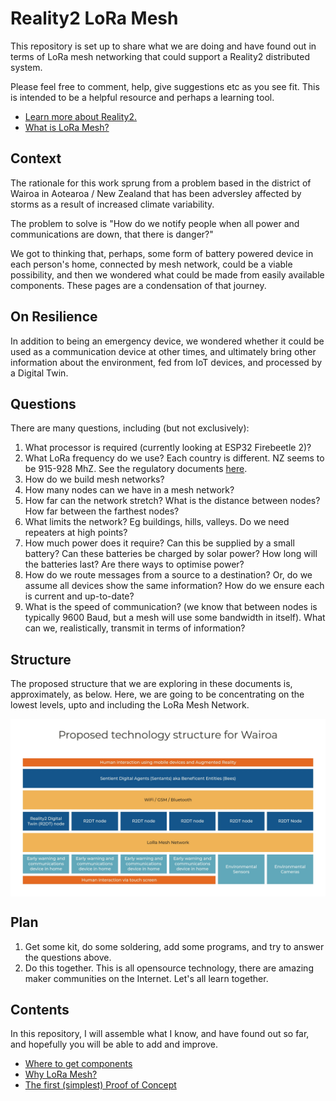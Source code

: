 # Reality2 LoRa Mesh

This repository is set up to share what we are doing and have found out in terms of LoRa mesh networking that could support a Reality2 distributed system.

Please feel free to comment, help, give suggestions etc as you see fit.  This is intended to be a helpful resource and perhaps a learning tool.

 - [Learn more about Reality2.](https://github.com/reality-two/reality2-documentation)
 - [What is LoRa Mesh?](https://hackaday.com/2020/02/26/lora-mesh-network-with-off-the-shelf-hardware/)

## Context

The rationale for this work sprung from a problem based in the district of Wairoa in Aotearoa / New Zealand that has been adversley affected by storms as a result of increased climate variability.

The problem to solve is "How do we notify people when all power and communications are down, that there is danger?"

We got to thinking that, perhaps, some form of battery powered device in each person's home, connected by mesh network, could be a viable possibility, and then we wondered what could be made from easily available components.  These pages are a condensation of that journey.

## On Resilience

In addition to being an emergency device, we wondered whether it could be used as a communication device at other times, and ultimately bring other information about the environment, fed from IoT devices, and processed by a Digital Twin.

## Questions

There are many questions, including (but not exclusively):

1. What processor is required (currently looking at ESP32 Firebeetle 2)?
2. What LoRa frequency do we use? Each country is different.  NZ seems to be 915-928 MhZ.  See the regulatory documents [here](https://iotalliance.org.nz/wp-content/uploads/sites/4/2019/05/IoT-Spectrum-in-NZ-Briefing-Paper.pdf).
3. How do we build mesh networks?
4. How many nodes can we have in a mesh network?
5. How far can the network stretch?  What is the distance between nodes?  How far between the farthest nodes?
6. What limits the network?  Eg buildings, hills, valleys.  Do we need repeaters at high points?
7. How much power does it require?  Can this be supplied by a small battery?  Can these batteries be charged by solar power?  How long will the batteries last?  Are there ways to optimise power?
8. How do we route messages from a source to a destination?  Or, do we assume all devices show the same information?  How do we ensure each is current and up-to-date?
9. What is the speed of communication? (we know that between nodes is typically 9600 Baud, but a mesh will use some bandwidth in itself).  What can we, realistically, transmit in terms of information?

## Structure

The proposed structure that we are exploring in these documents is, approximately, as below.  Here, we are going to be concentrating on the lowest levels, upto and including the LoRa Mesh Network.

<img src="./images/technology stack.jpeg" style="display: block; margin-left: auto; margin-right: auto;">

## Plan

1. Get some kit, do some soldering, add some programs, and try to answer the questions above.
2. Do this together.  This is all opensource technology, there are amazing maker communities on the Internet.  Let's all learn together.

## Contents

In this repository, I will assemble what I know, and have found out so far, and hopefully you will be able to add and improve.

- [Where to get components](./WhereToGetComponents.md)
- [Why LoRa Mesh?](./WhyLoRaMesh.md)
- [The first (simplest) Proof of Concept](./SimplestPoC.md)